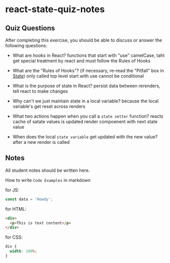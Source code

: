# react-state-quiz-notes

## Quiz Questions

After completing this exercise, you should be able to discuss or answer the following questions:

- What are _hooks_ in React?
  functions that start with "use" camelCase, taht get special treatment by react and must follow the Rules of Hooks
- What are the "Rules of Hooks"? (if necessary, re-read the "Pitfall" box in [State](https://react.dev/learn/state-a-components-memory))
  only called top level
  start with use
  cannot be conditional

- What is the purpose of state in React?
  persist data between rerenders, tell react to make changes
- Why can't we just maintain state in a local variable?
  because the local variable's get reset across renders
- What two actions happen when you call a `state setter` function?
  reacts cache of satate values is updated
  render compoenent with next state value

- When does the local `state variable` get updated with the new value?
  after a new render is called

## Notes

All student notes should be written here.

How to write `Code Examples` in markdown

for JS:

```javascript
const data = 'Howdy';
```

for HTML:

```html
<div>
  <p>This is text content</p>
</div>
```

for CSS:

```css
div {
  width: 100%;
}
```
